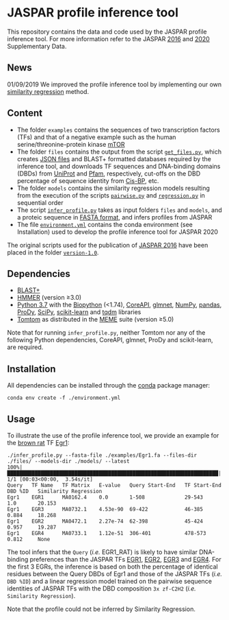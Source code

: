 # JASPAR profile inference tool
This repository contains the data and code used by the JASPAR profile inference tool. For more information refer to the JASPAR [2016](https://academic.oup.com/nar/article/44/D1/D110/2502663) and [2020](https://academic.oup.com/nar/advance-article/doi/10.1093/nar/gkz1001/5614568) Supplementary Data.

## News
01/09/2019 We improved the profile inference tool by implementing our own [similarity regression](https://www.nature.com/articles/s41588-019-0411-1) method.

## Content
* The folder `examples` contains the sequences of two transcription factors (TFs) and that of a negative example such as the human serine/threonine-protein kinase [mTOR](https://www.uniprot.org/uniprot/P42345)
* The folder `files` contains the output from the script [`get_files.py`](https://github.com/wassermanlab/JASPAR-profile-inference/blob/master/files/get_files.py), which creates [JSON files](https://en.wikipedia.org/wiki/JSON) and BLAST+ formatted databases required by the inference tool, and downloads TF sequences and DNA-binding domains (DBDs) from [UniProt](https://www.uniprot.org/) and [Pfam](https://pfam.xfam.org/), respectively, cut-offs on the DBD percentage of sequence identity from [Cis-BP](http://cisbp.ccbr.utoronto.ca/), etc.
* The folder `models` contains the similarity regression models resulting from the execution of the scripts [`pairwise.py`](https://github.com/wassermanlab/JASPAR-profile-inference/blob/master/models/pairwise.py) and [`regression.py`](https://github.com/wassermanlab/JASPAR-profile-inference/blob/master/models/regression.py) in sequential order
* The script [`infer_profile.py`](https://github.com/wassermanlab/JASPAR-profile-inference/blob/master/infer_profile.py) takes as input folders `files` and `models`, and a proteic sequence in [FASTA format](https://en.wikipedia.org/wiki/FASTA_format), and infers profiles from JASPAR 
* The file [`environment.yml`](https://github.com/wassermanlab/JASPAR-profile-inference/blob/master/environment.yml) contains the conda environment (see Installation) used to develop the profile inference tool for JASPAR 2020

The original scripts used for the publication of [JASPAR 2016](https://doi.org/10.1093/nar/gkv1176) have been placed in the folder [`version-1.0`](https://github.com/wassermanlab/JASPAR-profile-inference/tree/master/version-1.0).

## Dependencies
* [BLAST+](https://blast.ncbi.nlm.nih.gov/Blast.cgi)
* [HMMER](http://hmmer.org/) (version ≥3.0)
* [Python 3.7](https://www.python.org/download/releases/3.7/) with the [Biopython](http://biopython.org) (<1.74), [CoreAPI](http://www.coreapi.org), [glmnet](https://github.com/civisanalytics/python-glmnet), [NumPy](https://numpy.org/), [pandas](https://pandas.pydata.org/), [ProDy](http://prody.csb.pitt.edu/), [SciPy](https://www.scipy.org/), [scikit-learn](https://scikit-learn.org/stable/) and [tqdm](https://tqdm.github.io) libraries
* [Tomtom](http://meme-suite.org/doc/tomtom.html) as distributed in the [MEME](http://meme-suite.org/index.html) suite (version ≥5.0)

Note that for running `infer_profile.py`, neither Tomtom nor any of the following Python dependencies, CoreAPI, glmnet, ProDy and scikit-learn, are required.

## Installation
All dependencies can be installed through the [conda](https://docs.conda.io/en/latest/) package manager:
```
conda env create -f ./environment.yml
```

## Usage
To illustrate the use of the profile inference tool, we provide an example for the [brown rat](https://www.ncbi.nlm.nih.gov/Taxonomy/Browser/wwwtax.cgi?mode=Info&id=10116&lvl=3&lin=f&keep=1&srchmode=1&unlock) TF [Egr1](https://www.uniprot.org/uniprot/P08154):
```
./infer_profile.py --fasta-file ./examples/Egr1.fa --files-dir ./files/ --models-dir ./models/ --latest
100%|█████████████████████████████████████████████████████████████████████| 1/1 [00:03<00:00,  3.54s/it]
Query   TF Name   TF Matrix   E-value   Query Start-End   TF Start-End   DBD %ID   Similarity Regression
Egr1    EGR1      MA0162.4    0.0     	1-508       	  29-543    	 1.0       20.153
Egr1    EGR3      MA0732.1    4.53e-90  69-422       	  46-385    	 0.884     18.268
Egr1    EGR2      MA0472.1    2.27e-74  62-398       	  45-424    	 0.957     19.287
Egr1    EGR4      MA0733.1    1.12e-51  306-401      	  478-573    	 0.812     None
```
The tool infers that the `Query` (_i.e._ EGR1_RAT) is likely to have similar DNA-binding preferences than the JASPAR TFs [EGR1](http://jaspar.genereg.net/matrix/MA0162.4/), [EGR2](http://jaspar.genereg.net/matrix/MA0472.1/), [EGR3](http://jaspar.genereg.net/matrix/MA0732.1/) and [EGR4](http://jaspar.genereg.net/matrix/MA0733.1/). For the first 3 EGRs, the inference is based on both the percentage of identical residues between the Query DBDs of Egr1 and those of the JASPAR TFs (_i.e._ `DBD %ID`) and a linear regression model trained on the pairwise sequence identities of JASPAR TFs with the DBD composition `3x zf-C2H2` (_i.e._ `Similarity Regression`).

Note that the profile  could not be inferred by Similarity Regression.